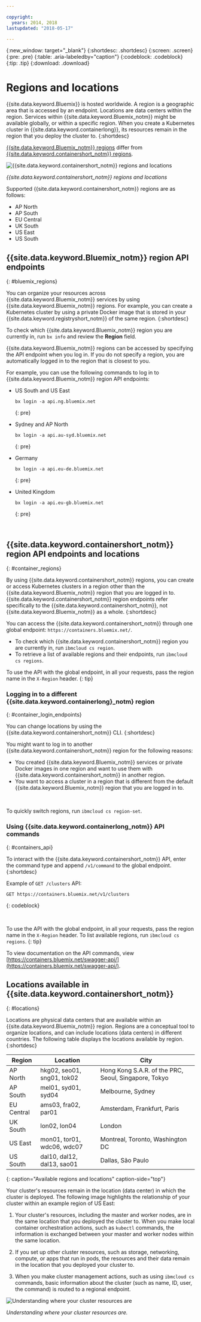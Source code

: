 ```yaml
---

copyright:
  years: 2014, 2018
lastupdated: "2018-05-17"

---
```


{:new_window: target="_blank"}
{:shortdesc: .shortdesc}
{:screen: .screen}
{:pre: .pre}
{:table: .aria-labeledby="caption"}
{:codeblock: .codeblock}
{:tip: .tip}
{:download: .download}



# Regions and locations
{{site.data.keyword.Bluemix}} is hosted worldwide. A region is a geographic area that is accessed by an endpoint. Locations are data centers within the region. Services within {{site.data.keyword.Bluemix_notm}} might be available globally, or within a specific region. When you create a Kubernetes cluster in {{site.data.keyword.containerlong}}, its resources remain in the region that you deploy the cluster to.
{:shortdesc}

[{{site.data.keyword.Bluemix_notm}} regions](#bluemix_regions) differ from [{{site.data.keyword.containershort_notm}} regions](#container_regions).

![{{site.data.keyword.containershort_notm}} regions and locations](/images/regions.png)

_{{site.data.keyword.containershort_notm}} regions and locations_

Supported {{site.data.keyword.containershort_notm}} regions are as follows:
  * AP North
  * AP South
  * EU Central
  * UK South
  * US East
  * US South


## {{site.data.keyword.Bluemix_notm}} region API endpoints
{: #bluemix_regions}

You can organize your resources across {{site.data.keyword.Bluemix_notm}} services by using {{site.data.keyword.Bluemix_notm}} regions. For example, you can create a Kubernetes cluster by using a private Docker image that is stored in your {{site.data.keyword.registryshort_notm}} of the same region.
{:shortdesc}

To check which {{site.data.keyword.Bluemix_notm}} region you are currently in, run `bx info` and review the **Region** field.

{{site.data.keyword.Bluemix_notm}} regions can be accessed by specifying the API endpoint when you log in. If you do not specify a region, you are automatically logged in to the region that is closest to you.

For example, you can use the following commands to log in to {{site.data.keyword.Bluemix_notm}} region API endpoints:

  * US South and US East
      ```
      bx login -a api.ng.bluemix.net
      ```
      {: pre}

  * Sydney and AP North
      ```
      bx login -a api.au-syd.bluemix.net
      ```
      {: pre}

  * Germany
      ```
      bx login -a api.eu-de.bluemix.net
      ```
      {: pre}

  * United Kingdom
      ```
      bx login -a api.eu-gb.bluemix.net
      ```
      {: pre}



<br />


## {{site.data.keyword.containershort_notm}} region API endpoints and locations
{: #container_regions}

By using {{site.data.keyword.containershort_notm}} regions, you can create or access Kubernetes clusters in a region other than the {{site.data.keyword.Bluemix_notm}} region that you are logged in to. {{site.data.keyword.containershort_notm}} region endpoints refer specifically to the {{site.data.keyword.containershort_notm}}, not {{site.data.keyword.Bluemix_notm}} as a whole.
{:shortdesc}

You can access the {{site.data.keyword.containershort_notm}} through one global endpoint: `https://containers.bluemix.net/`.
* To check which {{site.data.keyword.containershort_notm}} region you are currently in, run `ibmcloud cs region`.
* To retrieve a list of available regions and their endpoints, run `ibmcloud cs regions`.

To use the API with the global endpoint, in all your requests, pass the region name in the `X-Region` header.
{: tip}

### Logging in to a different {{site.data.keyword.containerlong}_notm} region
{: #container_login_endpoints}

You can change locations by using the {{site.data.keyword.containershort_notm}} CLI.
{:shortdesc}

You might want to log in to another {{site.data.keyword.containershort_notm}} region for the following reasons:
  * You created {{site.data.keyword.Bluemix_notm}} services or private Docker images in one region and want to use them with {{site.data.keyword.containershort_notm}} in another region.
  * You want to access a cluster in a region that is different from the default {{site.data.keyword.Bluemix_notm}} region that you are logged in to.

</br>

To quickly switch regions, run `ibmcloud cs region-set`.

### Using {{site.data.keyword.containerlong_notm}} API commands
{: #containers_api}

To interact with the {{site.data.keyword.containershort_notm}} API, enter the command type and append `/v1/command` to the global endpoint.
{:shortdesc}

Example of `GET /clusters` API:
  ```
  GET https://containers.bluemix.net/v1/clusters
  ```
  {: codeblock}

</br>

To use the API with the global endpoint, in all your requests, pass the region name in the `X-Region` header. To list available regions, run `ibmcloud cs regions`.
{: tip}

To view documentation on the API commands, view [https://containers.bluemix.net/swagger-api/](https://containers.bluemix.net/swagger-api/).

## Locations available in {{site.data.keyword.containershort_notm}}
{: #locations}

Locations are physical data centers that are available within an {{site.data.keyword.Bluemix_notm}} region. Regions are a conceptual tool to organize locations, and can include locations (data centers) in different countries. The following table displays the locations available by region.
{:shortdesc}

| Region | Location | City |
|--------|----------|------|
| AP North | hkg02, seo01, sng01, tok02 | Hong Kong S.A.R. of the PRC, Seoul, Singapore, Tokyo |
| AP South     | mel01, syd01, syd04        | Melbourne, Sydney |
| EU Central     | ams03, fra02, par01        | Amsterdam, Frankfurt, Paris |
| UK South      | lon02, lon04         | London |
| US East      | mon01, tor01, wdc06, wdc07        | Montreal, Toronto, Washington DC |
| US South     | dal10, dal12, dal13, sao01       | Dallas, São Paulo |
{: caption="Available regions and locations" caption-side="top"}

Your cluster's resources remain in the location (data center) in which the cluster is deployed. The following image highlights the relationship of your cluster within an example region of US East:

1.  Your cluster's resources, including the master and worker nodes, are in the same location that you deployed the cluster to. When you make local container orchestration actions, such as `kubectl` commands, the information is exchanged between your master and worker nodes within the same location.

2.  If you set up other cluster resources, such as storage, networking, compute, or apps that run in pods, the resources and their data remain in the location that you deployed your cluster to.

3.  When you make cluster management actions, such as using `ibmcloud cs` commands, basic information about the cluster (such as name, ID, user, the command) is routed to a regional endpoint.

![Understanding where your cluster resources are](/images/region-cluster-resources.png)

_Understanding where your cluster resources are._



